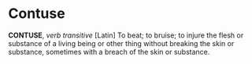 # Contuse

**CONTUSE**, _verb transitive_ \[Latin\] To beat; to bruise; to injure the flesh or substance of a living being or other thing without breaking the skin or substance, sometimes with a breach of the skin or substance.